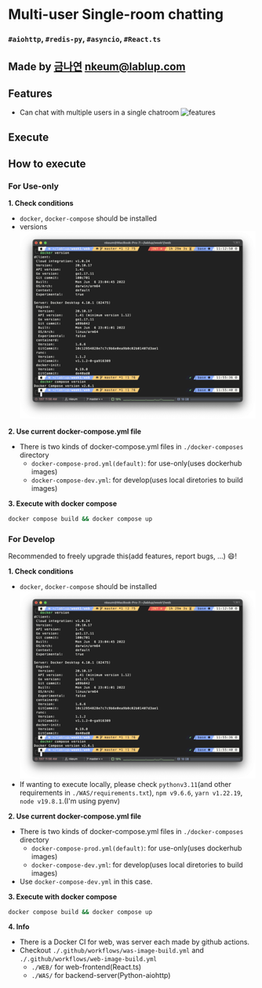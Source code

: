 # Multi-user Single-room chatting

### `#aiohttp`, `#redis-py`, `#asyncio`, `#React.ts`

## Made by [금나연](https://github.com/NayeonKeum) [nkeum@lablup.com](nkeum@lablup.com)

## Features

- Can chat with multiple users in a single chatroom
  ![features](./src/features.gif)

## Execute

## How to execute

### For Use-only

**1. Check conditions**

- `docker`, `docker-compose` should be installed
- versions
  ![docker-versions](./src/docker-versions.png)

**2. Use current docker-compose.yml file**

- There is two kinds of docker-compose.yml files in `./docker-composes` directory
  - `docker-compose-prod.yml(default)`: for use-only(uses dockerhub images)
  - `docker-compose-dev.yml`: for develop(uses local diretories to build images)

**3. Execute with docker compose**

```bash
docker compose build && docker compose up
```

### For Develop

Recommended to freely upgrade this(add features, report bugs, ...) :smile:!

**1. Check conditions**

- `docker`, `docker-compose` should be installed
  ![docker-versions](./src/docker-versions.png)
- If wanting to execute locally, please check `pythonv3.11`(and other requirements in `./WAS/requirements.txt`), `npm v9.6.6`, `yarn v1.22.19`, `node v19.8.1`.(I'm using pyenv)

**2. Use current docker-compose.yml file**

- There is two kinds of docker-compose.yml files in `./docker-composes` directory
  - `docker-compose-prod.yml(default)`: for use-only(uses dockerhub images)
  - `docker-compose-dev.yml`: for develop(uses local diretories to build images)
- Use `docker-compose-dev.yml` in this case.

**3. Execute with docker compose**

```bash
docker compose build && docker compose up
```

**4. Info**

- There is a Docker CI for web, was server each made by github actions.
- Checkout `./.github/workflows/was-image-build.yml` and `./.github/workflows/web-image-build.yml`
  - `./WEB/` for web-frontend(React.ts)
  - `./WAS/` for backend-server(Python-aiohttp)

